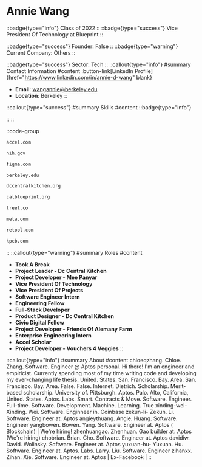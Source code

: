 # Annie Wang
::badge{type="info"}
Class of 2022
::
::badge{type="success"}
Vice President Of Technology at Blueprint
::

::badge{type="success"}
Founder: False
::
::badge{type="warning"}
Current Company: Others
::

::badge{type="success"}
Sector: Tech
::
::callout{type="info"}
#summary
Contact Information
#content
:button-link[LinkedIn Profile]{href="https://www.linkedin.com/in/annie-d-wang" blank}
- **Email**: wangannie@berkeley.edu
- **Location**: Berkeley
::

::callout{type="success"}
#summary
Skills
#content
::badge{type="info"}

::
::

::code-group
```bash [Accel]
accel.com
```
```bash [National Institutes of Health]
nih.gov
```
```bash [Figma]
figma.com
```
```bash [UC Berkeley]
berkeley.edu
```
```bash [DC Central Kitchen]
dccentralkitchen.org
```
```bash [Blueprint]
calblueprint.org
```
```bash [Treet]
treet.co
```
```bash [Meta]
meta.com
```
```bash [Retool]
retool.com
```
```bash [Kleiner Perkins Caufield & Byers]
kpcb.com
```
::
::callout{type="warning"}
#summary
Roles
#content
- **Took A Break**
- **Project Leader - Dc Central Kitchen**
- **Project Developer - Mee Panyar**
- **Vice President Of Technology**
- **Vice President Of Projects**
- **Software Engineer Intern**
- **Engineering Fellow**
- **Full-Stack Developer**
- **Product Designer - Dc Central Kitchen**
- **Civic Digital Fellow**
- **Project Developer - Friends Of Alemany Farm**
- **Enterprise Engineering Intern**
- **Accel Scholar**
- **Project Developer - Vouchers 4 Veggies**
::

::callout{type="info"}
#summary
About
#content
chloeqzhang. Chloe. Zhang. Software. Engineer @ Aptos personal. Hi there! I'm an engineer and empiricist. Currently spending most of my time writing code and developing my ever-changing life thesis. United. States. San. Francisco. Bay. Area. San. Francisco. Bay. Area. False. False. Internet. Dietrich. Scholarship. Merit-based scholarship. University of. Pittsburgh. Aptos. Palo. Alto, California, United. States. Aptos. Labs. Smart. Contracts & Move. Software. Engineer. Full-time. Software. Development. Machine. Learning. True xinding-wei- Xinding. Wei. Software. Enginneer in. Coinbase zekun-li- Zekun. Li. Software. Engineer at. Aptos angieythuang. Angie. Huang. Software. Engineer yangbowen. Bowen. Yang. Software. Engineer at. Aptos ( Blockchain) | We're hiring! zhenhuangao. Zhenhuan. Gao builder at. Aptos (We're hiring) chobrian. Brian. Cho. Software. Engineer at. Aptos davidiw. David. Wolinsky. Software. Engineer at. Aptos yuxuan-hu- Yuxuan. Hu. Software. Engineer at. Aptos. Labs. Larry. Liu. Software. Engineer zihanxx. Zihan. Xie. Software. Engineer at. Aptos | Ex-Facebook |
::
